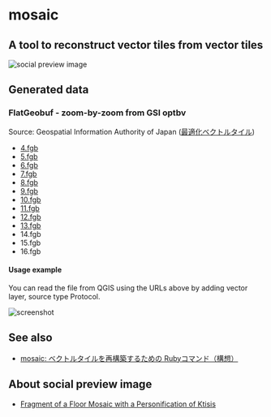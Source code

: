 # mosaic
## A tool to reconstruct vector tiles from vector tiles
![social preview image](https://repository-images.githubusercontent.com/670587732/493c1af0-5cfa-47ec-91aa-ad6ad4f33b79)

## Generated data
### FlatGeobuf - zoom-by-zoom from GSI optbv
Source: Geospatial Information Authority of Japan ([最適化ベクトルタイル](https://github.com/gsi-cyberjapan/optimal_bvmap))
- [4.fgb](https://smb.optgeo.org/ipfs/QmVbkTdTdzbziqWYMezfWgPAgqeC4vxyN6EcoD1ovEXcBR?filename=4.fgb)
- [5.fgb](https://smb.optgeo.org/ipfs/QmSs5n9GYgZyCtq5FjemHX8NdVTCHiPpqaXMKHn1D9zexj?filename=5.fgb)
- [6.fgb](https://smb.optgeo.org/ipfs/QmVijZvMp9yAKLiBXu5qzsDLgDctjfcmbQebmvp62cF6uE?filename=6.fgb)
- [7.fgb](https://smb.optgeo.org/ipfs/QmbBu7UmYMqdBEGL8qrbXAqnTdZFbWLy8vpcUqXEvfo19h?filename=7.fgb)
- [8.fgb](https://smb.optgeo.org/ipfs/QmRW9V7QRtBRYyDJbwwPSYdZQeeGPfzKfgascs8BxMBR1c?filename=8.fgb)
- [9.fgb](https://smb.optgeo.org/ipfs/QmQ7M2k28Fpgv8kxi9LuXttjdNZAX82E2j4qytyHzq4jw5?filename=9.fgb)
- [10.fgb](https://smb.optgeo.org/ipfs/QmXiZj3hG4jD2vNZNYyvL8bZEvzHWXS5trLKbZs9ai7cbZ?filename=10.fgb)
- [11.fgb](https://smb.optgeo.org/ipfs/QmWBaRMqDAoA96Qnv2FXrDDtcqV8iWr8y2hH13dDRXcM6V?filename=11.fgb)
- [12.fgb](https://smb.optgeo.org/ipfs/QmUKfGa889xWqzdircV6H1MFp8ZqNmJUVU8BN3oHSTLGnt?filename=12.fgb)
- [13.fgb](https://smb.optgeo.org/ipfs/QmaTEkYaH11XMkdPGfexqvhF8jmuWKaU2QcKcYwxTEwoTK?filename=13.fgb)
- 14.fgb
- 15.fgb
- 16.fgb

#### Usage example
You can read the file from QGIS using the URLs above by adding vector layer, source type Protocol. 

![screenshot](https://user-images.githubusercontent.com/18297/255915090-d3fbfda0-2005-4f84-b8fe-9e03dba4b320.png)

## See also
- [mosaic: ベクトルタイルを再構築するための Rubyコマンド（構想）](https://qiita.com/hfu/items/7025946c38f9f9b4b86e)

## About social preview image
- [Fragment of a Floor Mosaic with a Personification of Ktisis](https://www.metmuseum.org/art/collection/search/469960)

